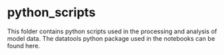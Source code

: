 # python_scripts

This folder contains python scripts used in the processing and analysis of model data. The datatools python package used in the notebooks can be found here.

